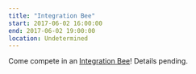 ```yaml
---
title: "Integration Bee"
start: 2017-06-02 16:00:00
end: 2017-06-02 19:00:00
location: Undetermined
---
```


Come compete in an [Integration Bee](https://www.youtube.com/watch?v=UNpa3-EGxGY)! Details pending.
